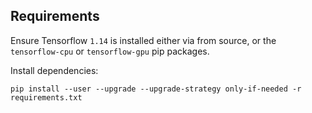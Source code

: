 ## Requirements

Ensure Tensorflow `1.14` is installed either via from source,
or the `tensorflow-cpu` or `tensorflow-gpu` pip packages.

Install dependencies:
```
pip install --user --upgrade --upgrade-strategy only-if-needed -r requirements.txt
```